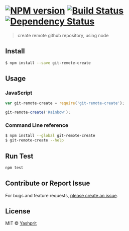 #  [![NPM version][npm-image]][npm-url] [![Build Status][travis-image]][travis-url] [![Dependency Status][daviddm-url]][daviddm-image]

> create remote github repository, using node


## Install

```sh
$ npm install --save git-remote-create
```


## Usage

### JavaScript

```js
var git-remote-create = require('git-remote-create');

git-remote-create('Rainbow');
```

### Command Line reference

```sh
$ npm install --global git-remote-create
$ git-remote-create --help
```

## Run Test
```sh
npm test
```

## Contribute or Report Issue
For bugs and feature requests, [please create an issue][issue-url].


## License

MIT © [Yashprit](yashprit.github.io)

[issue-url]: https://github.com/yashprit/git-remote-create/issues
[npm-url]: https://npmjs.org/package/git-remote-create
[npm-image]: https://badge.fury.io/js/git-remote-create.svg
[travis-url]: https://travis-ci.org/yashprit/git-remote-create
[travis-image]: https://travis-ci.org/yashprit/git-remote-create.svg?branch=master
[daviddm-url]: https://david-dm.org/yashprit/git-remote-create.svg?theme=shields.io
[daviddm-image]: https://david-dm.org/yashprit/git-remote-create
